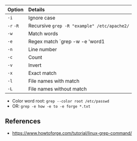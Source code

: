 | Option     | Details     |
| :--------- | :---------- |
| `-i`       | Ignore case |
| `-r` `-R`  | Recursive  `grep -R "example" /etc/apache2/` |
| `-w`       | Match words |
| `-e`       | Regex match `grep -w -e 'word1|word2' /path/to/file`|
| `-n`       | Line number |
| `-c`       | Count |
| `-v`       | Invert  |
| `-x`       | Exact match  |
| `-l`   | File names with match  |
| `-L`   | File names without match  |

- Color word root: `grep --color root /etc/passwd`
- OR: `grep -e how -e to -e forge *.txt`

## References
- https://www.howtoforge.com/tutorial/linux-grep-command/
